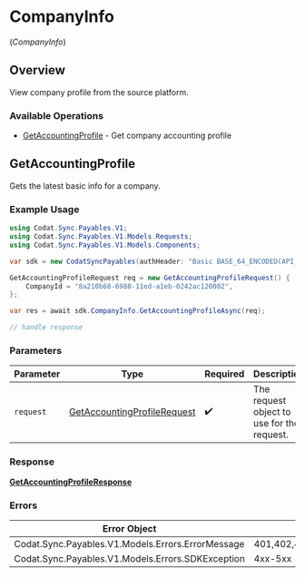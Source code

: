 # CompanyInfo
(*CompanyInfo*)

## Overview

View company profile from the source platform.

### Available Operations

* [GetAccountingProfile](#getaccountingprofile) - Get company accounting profile

## GetAccountingProfile

Gets the latest basic info for a company.

### Example Usage

```csharp
using Codat.Sync.Payables.V1;
using Codat.Sync.Payables.V1.Models.Requests;
using Codat.Sync.Payables.V1.Models.Components;

var sdk = new CodatSyncPayables(authHeader: "Basic BASE_64_ENCODED(API_KEY)");

GetAccountingProfileRequest req = new GetAccountingProfileRequest() {
    CompanyId = "8a210b68-6988-11ed-a1eb-0242ac120002",
};

var res = await sdk.CompanyInfo.GetAccountingProfileAsync(req);

// handle response
```

### Parameters

| Parameter                                                                           | Type                                                                                | Required                                                                            | Description                                                                         |
| ----------------------------------------------------------------------------------- | ----------------------------------------------------------------------------------- | ----------------------------------------------------------------------------------- | ----------------------------------------------------------------------------------- |
| `request`                                                                           | [GetAccountingProfileRequest](../../Models/Requests/GetAccountingProfileRequest.md) | :heavy_check_mark:                                                                  | The request object to use for the request.                                          |

### Response

**[GetAccountingProfileResponse](../../Models/Requests/GetAccountingProfileResponse.md)**

### Errors

| Error Object                                      | Status Code                                       | Content Type                                      |
| ------------------------------------------------- | ------------------------------------------------- | ------------------------------------------------- |
| Codat.Sync.Payables.V1.Models.Errors.ErrorMessage | 401,402,403,404,409,429,500,503                   | application/json                                  |
| Codat.Sync.Payables.V1.Models.Errors.SDKException | 4xx-5xx                                           | */*                                               |
